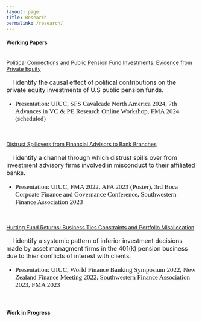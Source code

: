 ```yaml
---
layout: page
title: Research
permalink: /research/
---
```


#### **Working Papers** <br>

\
[Political Connections and Public Pension Fund Investments: Evidence from Private Equity](/publications/Political_Connections_Pension_Funds.pdf)<br>\
  &nbsp;&nbsp;&nbsp; <font size="3"> I identify the causal effect of political contributions on the private equity investments of U.S public pension funds.</font> 
  * <p style="font-family: Times New Roman; font-size: 13pt"> Presentation: UIUC, SFS Cavalcade North America 2024, 7th Advances in VC & PE Research Online Workshop, FMA 2024 (scheduled)</p>

<br />

[Distrust Spillovers from Financial Advisors to Bank Branches](/publications/Distrust_Spillover_on_Banks.pdf)<br>\
  &nbsp;&nbsp;&nbsp; <font size="3"> I identify a channel through which distrust spills over from investment advisory firms involved in misconduct to their affiliated banks.</font> 
  * <p style="font-family: Times New Roman; font-size: 13pt">  Presentation: UIUC, FMA 2022, AFA 2023 (Poster), 3rd Boca Corpoate Finance and Governance Conference, Southwestern Finance Association 2023</p>

<br />

[Hurting Fund Returns: Business Ties Constraints and Portfolio Misallocation]()<br>\
  &nbsp;&nbsp;&nbsp; <font size="3"> I identify a systemic pattern of inferior investment decisions made by asset managment firms in the 401(k) pension business due to thier conflicts of interest with clients.</font> 
  * <p style="font-family: Times New Roman; font-size:13pt">  Presentation: UIUC, World Finance Banking Symposium 2022, New Zealand Finance Meeting 2022, Southwestern Finance Association 2023, FMA 2023</p>
 
<br />
  
#### **Work in Progress** <br>
